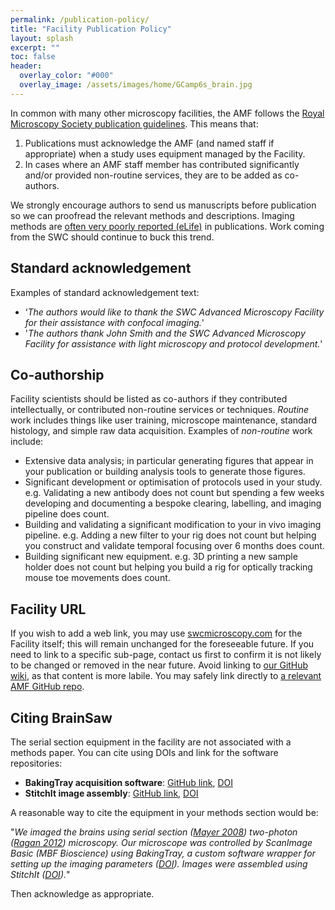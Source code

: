 ```yaml
---
permalink: /publication-policy/
title: "Facility Publication Policy"
layout: splash
excerpt: ""
toc: false
header:
  overlay_color: "#000"
  overlay_image: /assets/images/home/GCamp6s_brain.jpg
--- 
```


In common with many other microscopy facilities, the AMF follows the [Royal Microscopy Society publication guidelines](https://www.rms.org.uk/community/networks-affiliates/bioimaginguk-network/resources/imaging-facility-publication-guidelines.html). This means that:

1. Publications must acknowledge the AMF (and named staff if appropriate) when a study uses equipment managed by the Facility.
2. In cases where an AMF staff member has contributed significantly and/or provided non-routine services, they are to be added as co-authors. 

We strongly encourage authors to send us manuscripts before publication so we can proofread the relevant methods and descriptions. Imaging methods are [often very poorly reported (eLife)](https://elifesciences.org/articles/55133) in publications. Work coming from the SWC should continue to buck this trend. 


## Standard acknowledgement
Examples of standard acknowledgement text:
*  ‘_The authors would like to thank the SWC Advanced Microscopy Facility for their assistance with confocal imaging._'
*  '_The authors thank John Smith and the SWC Advanced Microscopy Facility for assistance with light microscopy and protocol development._'

## Co-authorship
Facility scientists should be listed as co-authors if they contributed intellectually, or contributed non-routine services or techniques.
_Routine_ work includes things like user training, microscope maintenance, standard histology, and simple raw data acquisition. Examples of _non-routine_ work include:

* Extensive data analysis; in particular generating figures that appear in your publication or building analysis tools to generate those figures. 
* Significant development or optimisation of protocols used in your study. e.g. Validating a new antibody does not count but spending a few weeks developing and documenting a bespoke clearing, labelling, and imaging pipeline does count.
* Building and validating a significant modification to your in vivo imaging pipeline. e.g. Adding a new filter to your rig does not count but helping you construct and validate temporal focusing over 6 months does count.   
* Building significant new equipment. e.g. 3D printing a new sample holder does not count but helping you build a rig for optically tracking mouse toe movements does count.


## Facility URL
If you wish to add a web link, you may use [swcmicroscopy.com](swcmicroscopy.com) for the Facility itself; this will remain unchanged for the foreseeable future. If you need to link to a specific sub-page, contact us first to confirm it is not likely to be changed or removed in the near future. Avoid linking to [our GitHub wiki](https://github.com/SWC-Advanced-Microscopy/swc-advanced-microscopy.github.io/wiki), as that content is more labile. You may safely link directly to [a relevant AMF GitHub repo](https://github.com/orgs/SWC-Advanced-Microscopy/repositories). 

## Citing BrainSaw
The serial section equipment in the facility are not associated with a methods paper. You can cite using DOIs and link for the software repositories:

* **BakingTray acquisition software**: [GitHub link](https://github.com/SWC-Advanced-Microscopy/BakingTray), [DOI](https://zenodo.org/badge/latestdoi/96208671)
* **StitchIt image assembly**: [GitHub link](https://github.com/SWC-Advanced-Microscopy/StitchIt), [DOI](https://zenodo.org/badge/latestdoi/57851444)

A reasonable way to cite the equipment in your methods section would be:

"_We imaged the brains using serial section ([Mayer 2008](https://doi.org/10.1111/j.1365-2818.2008.02024.x)) two-photon ([Ragan 2012](https://www.ncbi.nlm.nih.gov/pmc/articles/PMC3297424/)) microscopy. Our microscope was controlled by ScanImage Basic (MBF Bioscience) using BakingTray, a custom software wrapper for setting up the imaging parameters ([DOI](https://zenodo.org/badge/latestdoi/96208671)). Images were assembled using StitchIt ([DOI](https://zenodo.org/badge/latestdoi/57851444))._"

Then acknowledge as appropriate. 
